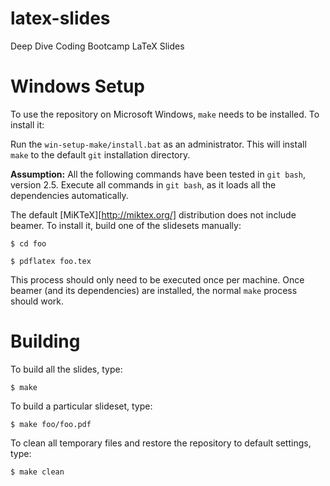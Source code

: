 # latex-slides
Deep Dive Coding Bootcamp LaTeX Slides

# Windows Setup
To use the repository on Microsoft Windows, `make` needs to be installed. To install it:

Run the `win-setup-make/install.bat` as an administrator. This will install `make` to the default `git` installation directory.

**Assumption:** All the following commands have been tested in `git bash`, version 2.5. Execute all commands in `git bash`, as it loads all the dependencies automatically.

The default [MiKTeX][http://miktex.org/] distribution does not include beamer. To install it, build one of the slidesets manually:

`$ cd foo`

`$ pdflatex foo.tex`

This process should only need to be executed once per machine. Once beamer (and its dependencies) are installed, the normal `make` process should work.

# Building
To build all the slides, type:

`$ make`

To build a particular slideset, type:

`$ make foo/foo.pdf`

To clean all temporary files and restore the repository to default settings, type:

`$ make clean`
